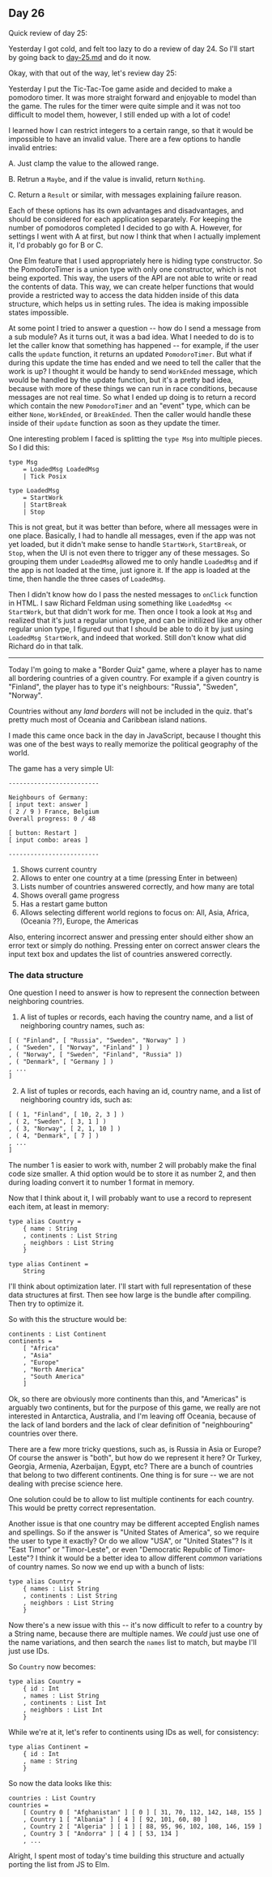 ## Day 26

Quick review of day 25:

Yesterday I got cold, and felt too lazy to do a review of day 24. So I'll start by going back to [day-25.md](./day-25.md) and do it now.

Okay, with that out of the way, let's review day 25:

Yesterday I put the Tic-Tac-Toe game aside and decided to make a pomodoro timer. It was more straight forward and enjoyable to model than the game. The rules for the timer were quite simple and it was not too difficult to model them, however, I still ended up with a lot of code!

I learned how I can restrict integers to a certain range, so that it would be impossible to have an invalid value. There are a few options to handle invalid entries:

A. Just clamp the value to the allowed range.

B. Retrun a `Maybe`, and if the value is invalid, return `Nothing`.

C. Return a `Result` or similar, with messages explaining failure reason.

Each of these options has its own advantages and disadvantages, and should be considered for each application separately. For keeping the number of pomodoros completed I decided to go with A. However, for settings I went with A at first, but now I think that when I actually implement it, I'd probably go for B or C.

One Elm feature that I used appropriately here is hiding type constructor. So the PomodoroTimer is a union type with only one constructor, which is not being exported. This way, the users of the API are not able to write or read the contents of data. This way, we can create helper functions that would provide a restricted way to access the data hidden inside of this data structure, which helps us in setting rules. The idea is making impossible states impossible.

At some point I tried to answer a question -- how do I send a message from a sub module? As it turns out, it was a bad idea. What I needed to do is to let the caller know that something has happened -- for example, if the user calls the `update` function, it returns an updated `PomodoroTimer`. But what if during this update the time has ended and we need to tell the caller that the work is up? I thought it would be handy to send `WorkEnded` message, which would be handled by the update function, but it's a pretty bad idea, because with more of these things we can run in race conditions, because messages are not real time. So what I ended up doing is to return a record which contain the new `PomodoroTimer` and an "event" type, which can be either `None`, `WorkEnded`, or `BreakEnded`. Then the caller would handle these inside of their `update` function as soon as they update the timer.

One interesting problem I faced is splitting the `type Msg` into multiple pieces. So I did this:

```
type Msg
    = LoadedMsg LoadedMsg
    | Tick Posix

type LoadedMsg
    = StartWork
    | StartBreak
    | Stop
```

This is not great, but it was better than before, where all messages were in one place. Basically, I had to handle all messages, even if the app was not yet loaded, but it didn't make sense to handle `StartWork`, `StartBreak`, or `Stop`, when the UI is not even there to trigger any of these messages. So grouping them under `LoadedMsg` allowed me to only handle `LoadedMsg` and if the app is not loaded at the time, just ignore it. If the app is loaded at the time, then handle the three cases of `LoadedMsg`.

Then I didn't know how do I pass the nested messages to `onClick` function in HTML. I saw Richard Feldman using something like `LoadedMsg << StartWork`, but that didn't work for me. Then once I took a look at `Msg` and realized that it's just a regular union type, and can be initilized like any other regular union type, I figured out that I should be able to do it by just using `LoadedMsg StartWork`, and indeed that worked. Still don't know what did Richard do in that talk.

---

Today I'm going to make a "Border Quiz" game, where a player has to name all bordering countries of a given country. For example if a given country is "Finland", the player has to type it's neighbours: "Russia", "Sweden", "Norway".

Countries without any *land borders* will not be included in the quiz. that's pretty much most of Oceania and Caribbean island nations.

I made this came once back in the day in JavaScript, because I thought this was one of the best ways to really memorize the political geography of the world.

The game has a very simple UI:

```
-------------------------

Neighbours of Germany:
[ input text: answer ]
( 2 / 9 ) France, Belgium
Overall progress: 0 / 48

[ button: Restart ]
[ input combo: areas ]

-------------------------
```

1. Shows current country
2. Allows to enter one country at a time (pressing Enter in between)
3. Lists number of countries answered correctly, and how many are total
4. Shows overall game progress
5. Has a restart game button
6. Allows selecting different world regions to focus on: All, Asia, Africa, (Oceania ??), Europe, the Americas

Also, entering incorrect answer and pressing enter should either show an error text or simply do nothing.
Pressing enter on correct answer clears the input text box and updates the list of countries answered correctly.

### The data structure

One question I need to answer is how to represent the connection between neighboring countries.

1. A list of tuples or records, each having the country name, and a list of neighboring country names, such as:

```
[ ( "Finland", [ "Russia", "Sweden", "Norway" ] )
, ( "Sweden", [ "Norway", "Finland" ] )
, ( "Norway", [ "Sweden", "Finland", "Russia" ])
, ( "Denmark", [ "Germany ] )
, ...
]
```

2. A list of tuples or records, each having an id, country name, and a list of neighboring country ids, such as:

```
[ ( 1, "Finland", [ 10, 2, 3 ] )
, ( 2, "Sweden", [ 3, 1 ] )
, ( 3, "Norway", [ 2, 1, 10 ] )
, ( 4, "Denmark", [ 7 ] )
, ...
]
```

The number 1 is easier to work with, number 2 will probably make the final code size smaller. A thid option would be to store it as number 2, and then during loading convert it to number 1 format in memory.

Now that I think about it, I will probably want to use a record to represent each item, at least in memory:

```
type alias Country =
    { name : String
    , continents : List String
    , neighbors : List String
    }

type alias Continent =
    String
```

I'll think about optimization later. I'll start with full representation of these data structures at first. Then see how large is the bundle after compiling. Then try to optimize it.

So with this the structure would be:

```
continents : List Continent
continents =
    [ "Africa"
    , "Asia"
    , "Europe"
    , "North America"
    , "South America"
    ]
```

Ok, so there are obviously more continents than this, and "Americas" is arguably two continents, but for the purpose of this game, we really are not interested in Antarctica, Australia, and I'm leaving off Oceania, because of the lack of land borders and the lack of clear definition of "neighbouring" countries over there.

There are a few more tricky questions, such as, is Russia in Asia or Europe? Of course the answer is "both", but how do we represent it here? Or Turkey, Georgia, Armenia, Azerbaijan, Egypt, etc? There are a bunch of countries that belong to two different continents. One thing is for sure -- we are not dealing with precise science here.

One solution could be to allow to list multiple continents for each country. This would be pretty correct representation.

Another issue is that one country may be different accepted English names and spellings. So if the answer is "United States of America", so we require the user to type it exactly? Or do we allow "USA", or "United States"? Is it "East Timor" or "Timor-Leste", or even "Democratic Republic of Timor-Leste"? I think it would be a better idea to allow different *common* variations of country names. So now we end up with a bunch of lists:

```
type alias Country =
    { names : List String
    , continents : List String
    , neighbors : List String
    }
```

Now there's a new issue with this -- it's now difficult to refer to a country by a String name, because there are multiple names. We *could* just use one of the name variations, and then search the `names` list to match, but maybe I'll just use IDs.

So `Country` now becomes:

```
type alias Country =
    { id : Int
    , names : List String
    , continents : List Int
    , neighbors : List Int
    }
```

While we're at it, let's refer to continents using IDs as well, for consistency:

```
type alias Continent =
    { id : Int
    , name : String
    }
```

So now the data looks like this:

```
countries : List Country
countries =
    [ Country 0 [ "Afghanistan" ] [ 0 ] [ 31, 70, 112, 142, 148, 155 ]
    , Country 1 [ "Albania" ] [ 4 ] [ 92, 101, 60, 80 ]
    , Country 2 [ "Algeria" ] [ 1 ] [ 88, 95, 96, 102, 108, 146, 159 ]
    , Country 3 [ "Andorra" ] [ 4 ] [ 53, 134 ]
    , ...
```

Alright, I spent most of today's time building this structure and actually porting the list from JS to Elm.